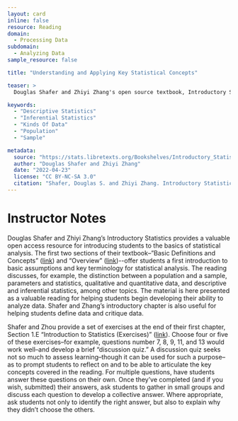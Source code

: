 ```yaml
---
layout: card
inline: false
resource: Reading
domain:
  - Processing Data
subdomain:
  - Analyzing Data
sample_resource: false

title: "Understanding and Applying Key Statistical Concepts"

teaser: >
  Douglas Shafer and Zhiyi Zhang's open source textbook, Introductory Statistics, provides in its opening chapter a basic introduction to some of the key concepts and terms that form the basis of statistical analysis.  The resource provides an opportunity for students to begin developing a basic understanding of how statisticians view the world and produce knowledge about the world.

keywords:
  - "Descriptive Statistics"
  - "Inferential Statistics"
  - "Kinds Of Data"
  - "Population"
  - "Sample"

metadata:
  source: "https://stats.libretexts.org/Bookshelves/Introductory_Statistics/Introductory_Statistics_(Shafer_and_Zhang)/01%3A_Introduction_to_Statistics"
  author: "Douglas Shafer and Zhiyi Zhang"
  date: "2022-04-23"
  license: "CC BY-NC-SA 3.0"
  citation: "Shafer, Douglas S. and Zhiyi Zhang. Introductory Statistics.  Statistics LibreTexts, 2022. Statistics Libre Texts, stats.libretexts.org/Bookshelves/Introductory_Statistics/Introductory_Statistics_(Shafer_and_Zhang)."
---
```

# Instructor Notes

Douglas Shafer and Zhiyi Zhang’s Introductory Statistics provides a valuable open access resource for introducing students to the basics of statistical analysis.  The first two sections of their textbook–”Basic Definitions and Concepts” ([link]([url](https://stats.libretexts.org/Bookshelves/Introductory_Statistics/Introductory_Statistics_(Shafer_and_Zhang)/01%3A_Introduction_to_Statistics/1.01%3A_Basic_Definitions_and_Concepts))) and “Overview” ([link]([url](https://stats.libretexts.org/Bookshelves/Introductory_Statistics/Introductory_Statistics_(Shafer_and_Zhang)/01%3A_Introduction_to_Statistics/1.02%3A_Overview)))--offer students a first introduction to basic assumptions and key terminology for statistical analysis.  The reading discusses, for example, the distinction between a population and a sample, parameters and statistics, qualitative and quantitative data, and descriptive and inferential statistics, among other topics.  The material is here presented as a valuable reading for helping students begin developing their ability to analyze data.  Shafer and Zhang’s introductory chapter is also useful for helping students define data and critique data. 

Shafer and Zhou provide a set of exercises at the end of their first chapter, Section 1.E “Introduction to Statistics (Exercises)” ([link]([url](https://stats.libretexts.org/Bookshelves/Introductory_Statistics/Introductory_Statistics_(Shafer_and_Zhang)/01%3A_Introduction_to_Statistics/1.E%3A_Introduction_to_Statistics_(Exercises)))).  Choose four or five of these exercises–for example, questions number 7, 8, 9, 11, and 13 would work well–and develop a brief “discussion quiz.”  A discussion quiz seeks not so much to assess learning–though it can be used for such a purpose–as to prompt students to reflect on and to be able to articulate the key concepts covered in the reading.  For multiple questions, have students answer these questions on their own.  Once they’ve completed (and if you wish, submitted) their answers, ask students to gather in small groups and discuss each question to develop a collective answer.  Where appropriate, ask students not only to identify the right answer, but also to explain why they didn’t choose the others.

